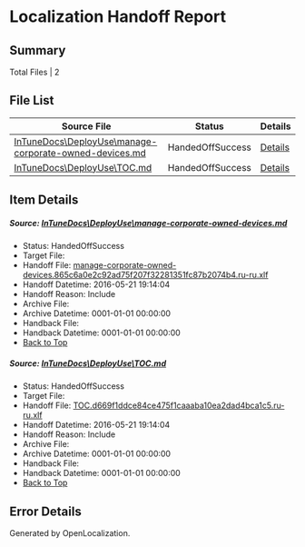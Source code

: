 # <a name='report-top'></a> Localization Handoff Report

## Summary
 Total Files | 2

## File List
 Source File | Status | Details 
 ----------- | ------ | ------- 
 [InTuneDocs\DeployUse\manage-corporate-owned-devices.md](https://github.com/Microsoft/IntuneDocs-pr/blob/79c3d267389aadba1e5879413d34d295de2e3b8c/InTuneDocs/DeployUse/manage-corporate-owned-devices.md) | HandedOffSuccess | [Details](#b8a08f25c785bfc9eb65d671c62966a9ab42e90467)
 [InTuneDocs\DeployUse\TOC.md](https://github.com/Microsoft/IntuneDocs-pr/blob/5cf3c41113124cae9b1f021c6fa2a37b26d40576/InTuneDocs/DeployUse/TOC.md) | HandedOffSuccess | [Details](#06120af2deb97e3b0977b1a555212a50400b4eb1244)

## Item Details
##### <a name='b8a08f25c785bfc9eb65d671c62966a9ab42e90467'></a> Source: [InTuneDocs\DeployUse\manage-corporate-owned-devices.md](https://github.com/Microsoft/IntuneDocs-pr/blob/79c3d267389aadba1e5879413d34d295de2e3b8c/InTuneDocs/DeployUse/manage-corporate-owned-devices.md)
* Status: HandedOffSuccess
* Target File: 
* Handoff File: [manage-corporate-owned-devices.865c6a0e2c92ad75f207f32281351fc87b2074b4.ru-ru.xlf](https://github.com/Microsoft/EM.handoff/blob/2fb58332fbac775699173ac7dc38371510773e1d/ol-handoff/Microsoft/IntuneDocs-pr.ru-ru/master/manage-corporate-owned-devices.865c6a0e2c92ad75f207f32281351fc87b2074b4.ru-ru.xlf)
* Handoff Datetime: 2016-05-21 19:14:04
* Handoff Reason: Include
* Archive File: 
* Archive Datetime: 0001-01-01 00:00:00
* Handback File: 
* Handback Datetime: 0001-01-01 00:00:00
* [Back to Top](#report-top)

##### <a name='06120af2deb97e3b0977b1a555212a50400b4eb1244'></a> Source: [InTuneDocs\DeployUse\TOC.md](https://github.com/Microsoft/IntuneDocs-pr/blob/5cf3c41113124cae9b1f021c6fa2a37b26d40576/InTuneDocs/DeployUse/TOC.md)
* Status: HandedOffSuccess
* Target File: 
* Handoff File: [TOC.d669f1ddce84ce475f1caaaba10ea2dad4bca1c5.ru-ru.xlf](https://github.com/Microsoft/EM.handoff/blob/2fb58332fbac775699173ac7dc38371510773e1d/ol-handoff/Microsoft/IntuneDocs-pr.ru-ru/master/TOC.d669f1ddce84ce475f1caaaba10ea2dad4bca1c5.ru-ru.xlf)
* Handoff Datetime: 2016-05-21 19:14:04
* Handoff Reason: Include
* Archive File: 
* Archive Datetime: 0001-01-01 00:00:00
* Handback File: 
* Handback Datetime: 0001-01-01 00:00:00
* [Back to Top](#report-top)


## Error Details

Generated by OpenLocalization.
